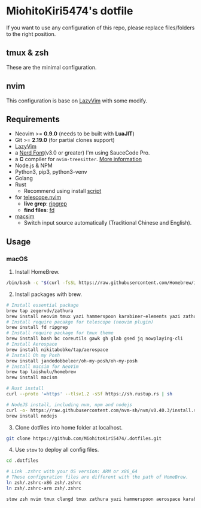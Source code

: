# MiohitoKiri5474's dotfile

If you want to use any configuration of this repo, please replace files/folders to the right position.

## tmux & zsh

These are the minimal configuration.

## nvim

This configuration is base on [LazyVim](lazyvim.org) with some modify.

## Requirements

- Neovim >= **0.9.0** (needs to be built with **LuaJIT**)
- Git >= **2.19.0** (for partial clones support)
- [LazyVim](https://www.lazyvim.org/)
- a [Nerd Font](https://www.nerdfonts.com/)(v3.0 or greater)
  I'm using SauceCode Pro.
- a **C** compiler for `nvim-treesitter`. [More information](https://github.com/nvim-treesitter/nvim-treesitter#requirements)
- Node.js & NPM
- Python3, pip3, python3-venv
- Golang
- Rust
  - Recommend using install [script](https://www.rust-lang.org/tools/install)
- for [telescope.nvim](https://github.com/nvim-telescope/telescope.nvim)
  - **live grep**: [ripgrep](https://github.com/BurntSushi/ripgrep)
  - **find files**: [fd](https://github.com/sharkdp/fd)
- [macsim](https://github.com/laishulu/macism/)
  - Switch input source automatically (Traditional Chinese and English).

## Usage

### macOS

1. Install HomeBrew.

```sh
/bin/bash -c "$(curl -fsSL https://raw.githubusercontent.com/Homebrew/install/HEAD/install.sh)"
```

2. Install packages with brew.

```sh
# Install essential package
brew tap zegervdv/zathura
brew install neovim tmux yazi hammerspoon karabiner-elements yazi zathura btop bat wget eza ghostty
# Install require pacakge for telescope (neovim plugin)
brew install fd ripgrep
# Install require package for tmux theme
brew install bash bc coreutils gawk gh glab gsed jq nowplaying-cli
# Install Aerospace
brew install nikitabobko/tap/aerospace
# Install Oh my Posh
brew install jandedobbeleer/oh-my-posh/oh-my-posh
# Install macsim for NeoVim
brew tap laishulu/homebrew
brew install macism

# Rust install
curl --proto '=https' --tlsv1.2 -sSf https://sh.rustup.rs | sh

# NodeJS install, including nvm, npm and nodejs
curl -o- https://raw.githubusercontent.com/nvm-sh/nvm/v0.40.3/install.sh | bash
brew install nodejs
```

3. Clone dotfiles into home folder at localhost.

```sh
git clone https://github.com/MiohitoKiri5474/.dotfiles.git
```

4. Use `stow` to deploy all config files.

```sh
cd .dotfiles

# Link .zshrc with your OS version: ARM or x86_64
# These configuration files are different with the path of HomeBrew.
ln zsh/.zshrc-x86 zsh/.zshrc
ln zsh/.zshrc-arm zsh/.zshrc

stow zsh nvim tmux clangd tmux zathura yazi hammerspoon aerospace karabiner ghostty
```
